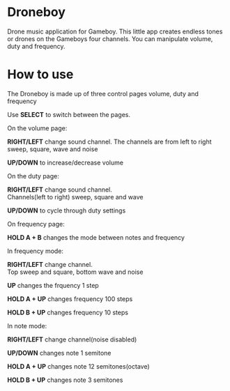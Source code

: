 # Droneboy
Drone music application for Gameboy. 
This little app creates endless tones or drones on the Gameboys four channels. You can manipulate volume, duty and frequency. 
# How to use
The Droneboy is made up of three control pages volume, duty and frequency

Use **SELECT** to switch between the pages.

On the volume page:

**RIGHT/LEFT** change sound channel. 
The channels are from left to right sweep, square, wave and noise

**UP/DOWN** to increase/decrease volume

On the duty page:

**RIGHT/LEFT** change sound channel.  
Channels(left to right) sweep, square and wave

**UP/DOWN** to cycle through duty settings 

On frequency page:

**HOLD A + B** changes the mode between notes and frequency

In frequency mode:

**RIGHT/LEFT** change channel.  
Top sweep and square, bottom wave and noise

**UP** changes the frquency 1 step

**HOLD A + UP** changes frequency 100 steps

**HOLD B + UP** changes frequency 10 steps

In note mode:

**RIGHT/LEFT** change channel(noise disabled)

**UP/DOWN** changes note 1 semitone

**HOLD A + UP** changes note 12 semitones(octave)

**HOLD B + UP** changes note 3 semitones
